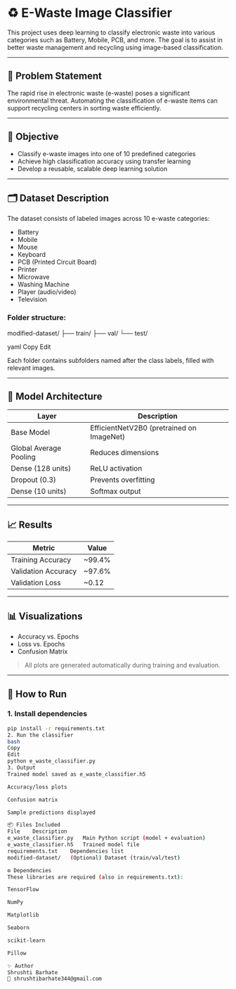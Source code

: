 # ♻ E-Waste Image Classifier

This project uses deep learning to classify electronic waste into various categories such as Battery, Mobile, PCB, and more. The goal is to assist in better waste management and recycling using image-based classification.

---

## 📌 Problem Statement

The rapid rise in electronic waste (e-waste) poses a significant environmental threat. Automating the classification of e-waste items can support recycling centers in sorting waste efficiently.

---

## 🎯 Objective

- Classify e-waste images into one of 10 predefined categories
- Achieve high classification accuracy using transfer learning
- Develop a reusable, scalable deep learning solution

---

## 🗂 Dataset Description

The dataset consists of labeled images across 10 e-waste categories:

- Battery  
- Mobile  
- Mouse  
- Keyboard  
- PCB (Printed Circuit Board)  
- Printer  
- Microwave  
- Washing Machine  
- Player (audio/video)  
- Television  

### Folder structure:
modified-dataset/
├── train/
├── val/
└── test/

yaml
Copy
Edit

Each folder contains subfolders named after the class labels, filled with relevant images.

---

## 🧠 Model Architecture

| Layer | Description |
|-------|-------------|
| Base Model | EfficientNetV2B0 (pretrained on ImageNet) |
| Global Average Pooling | Reduces dimensions |
| Dense (128 units) | ReLU activation |
| Dropout (0.3) | Prevents overfitting |
| Dense (10 units) | Softmax output |

---

## 📈 Results

| Metric              | Value   |
|---------------------|---------|
| Training Accuracy   | ~99.4%  |
| Validation Accuracy | ~97.6%  |
| Validation Loss     | ~0.12   |

---

## 📊 Visualizations

- Accuracy vs. Epochs  
- Loss vs. Epochs  
- Confusion Matrix

> All plots are generated automatically during training and evaluation.

---

## 🚀 How to Run

### 1. Install dependencies
```bash
pip install -r requirements.txt
2. Run the classifier
bash
Copy
Edit
python e_waste_classifier.py
3. Output
Trained model saved as e_waste_classifier.h5

Accuracy/loss plots

Confusion matrix

Sample predictions displayed

📦 Files Included
File	Description
e_waste_classifier.py	Main Python script (model + evaluation)
e_waste_classifier.h5	Trained model file
requirements.txt	Dependencies list
modified-dataset/	(Optional) Dataset (train/val/test)

⚙ Dependencies
These libraries are required (also in requirements.txt):

TensorFlow

NumPy

Matplotlib

Seaborn

scikit-learn

Pillow

✨ Author
Shrushti Barhate
📧 shrushtibarhate344@gmail.com
